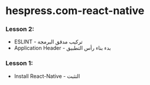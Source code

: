 # hespress.com-react-native

 
  ### Lesson 2:
* ESLINT - تركيب مدقق البرمجة
* Application Header - بدء بناء رأس التطبيق
 
 
 ### Lesson 1:
* Install React-Native - التثبت

